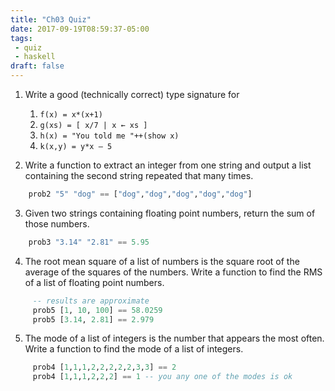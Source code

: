 ```yaml
---
title: "Ch03 Quiz"
date: 2017-09-19T08:59:37-05:00
tags: 
 - quiz
 - haskell
draft: false
---
```


1. Write a good (technically correct) type signature for

    1. `f(x) = x*(x+1)`
    2. `g(xs) = [ x/7 | x ← xs ]`
    3. `h(x) = "You told me "++(show x)`
    4. `k(x,y) = y*x – 5`

2. Write a function to extract an integer from one string and output
   a list containing the second string repeated that many times.
```haskell
    prob2 "5" "dog" == ["dog","dog","dog","dog","dog"]
```
3. Given two strings containing floating point numbers, return the sum
   of those numbers.
```haskell
    prob3 "3.14" "2.81" == 5.95
```
4. The root mean square of a list of numbers is the square root of the
   average of the squares of the numbers. Write a function to find the
   RMS of a list of floating point numbers.
```haskell
     -- results are approximate
     prob5 [1, 10, 100] == 58.0259 
     prob5 [3.14, 2.81] == 2.979
```
5. The mode of a list of integers is the number that appears the most
   often. Write a function to find the mode of a list of integers.
```haskell
     prob4 [1,1,1,2,2,2,2,2,3,3] == 2
     prob4 [1,1,1,2,2,2] == 1 -- you any one of the modes is ok
```
